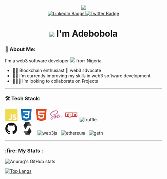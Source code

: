 <div id="header" align="center">
  <img src="https://media.giphy.com/media/RbDKaczqWovIugyJmW/giphy.gif" width="300"/>
</div>
<div id="badges" align="center">
  <a href="https://www.linkedin.com/in/adebobola-oyedunmade-34a464218/">
    <img src="https://img.shields.io/badge/LinkedIn-blue?style=for-the-badge&logo=linkedin&logoColor=white" alt="LinkedIn Badge"/>
  </a>
  <a href="https://twitter.com/AdebobolaMuhyd1">
    <img src="https://img.shields.io/badge/Twitter-blue?style=for-the-badge&logo=twitter&logoColor=white" alt="Twitter Badge"/>
  </a>
</div>


<h1 align="center">
  	<img src="https://media.giphy.com/media/hvRJCLFzcasrR4ia7z/giphy.gif" width="30px"/>
	I'm Adebobola
</h1>

<h3>🤔 About Me:</h3>

I'm a web3 software developer <img src="https://media.giphy.com/media/nIoUgc3KW2BF5rxVj2/giphy-downsized-large.gif" width="30"> from Nigeria.


- :astronaut: Blockchain enthusiast || web3 advocate
- :technologist: I'm currently improving my skills in web3 software development
- :people_holding_hands: I’m looking to collaborate on Projects
  
---
  
 <h3>🛠 Tech Stack: </h3>
 
 <div>
 	<img src="https://github.com/devicons/devicon/blob/master/icons/javascript/javascript-plain.svg" title="JavaScript" alt="JavaScript" width="40" height="40"/>&nbsp;
	<img src="https://github.com/devicons/devicon/blob/master/icons/css3/css3-plain.svg" title="css3" alt="css3" width="40" height="40"/>&nbsp;
	<img src="https://github.com/devicons/devicon/blob/master/icons/html5/html5-plain.svg" title="html" alt="html" width="40" height="40"/>&nbsp;
	<img src="https://github.com/devicons/devicon/blob/master/icons/sass/sass-original.svg" title="sass" alt="sass" width="40" height="40"/>&nbsp;
	<img src="https://github.com/devicons/devicon/blob/master/icons/npm/npm-original-wordmark.svg" title="npm" alt="npm" width="40" height="40"/>&nbsp;
	<img src="https://trufflesuite.com/img/truffle-logo-dark.svg" title="truffle" alt="truffle" width="40" height="40"/>&nbsp;
 </div>
 <div>
 	<img src="https://github.com/devicons/devicon/blob/master/icons/github/github-original.svg" title="github" alt="github" width="40" height="40"/> &nbsp;
	<img src="https://github.com/devicons/devicon/blob/master/icons/solidity/solidity-original.svg" title="solidity" alt="solidity" width="40" height="40"/> &nbsp;
	<img src="https://seeklogo.com/images/W/web3js-logo-62DEE79B50-seeklogo.com.png?v=637807958120000000" title="web3js" alt="web3js" width="40" height="40"/> &nbsp;
	<img src="https://cryptologos.cc/logos/ethereum-eth-logo.svg?v=023" title="ethereum" alt="ethereum" width="40" height="40"/> &nbsp;
	<img src="https://geth.ethereum.org/static/images/mascot.png" title="geth" alt="geth" width="40" height="40"/> &nbsp;	
 </div>
  
---

<h3>:fire: My Stats :</h3>

![Anurag's GitHub stats](https://github-readme-stats.vercel.app/api?username=Adebobola01&hide=contribs,prs)
	
[![Top Langs](https://github-readme-stats.vercel.app/api/top-langs/?username=Adebobola01&layout=compact&theme=vision-friendly-dark)](https://github.com/anuraghazra/github-readme-stats)



<!--
Adebobola01/Adebobola01 is a ✨ special ✨ repository because its `README.md` (this file) appears on your GitHub profile.
You can click the Preview link to take a look at your changes.
--->
